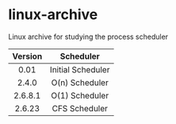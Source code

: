 # linux-archive

Linux archive for studying the process scheduler

| Version | Scheduler| 
|:-:|:-:|
|0.01 | Initial Scheduler |
| 2.4.0 | O(n) Scheduler |
| 2.6.8.1 | O(1) Scheduler |
| 2.6.23 | CFS Scheduler|
